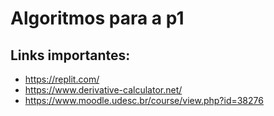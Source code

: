 # Algoritmos para a p1

## Links importantes: 

* https://replit.com/
* https://www.derivative-calculator.net/
* https://www.moodle.udesc.br/course/view.php?id=38276
